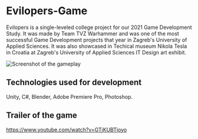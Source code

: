 # Evilopers-Game
Evilopers is a single-leveled college project for our 2021 Game Development Study.
It was made by Team TVZ Warhammer and was one of the most successful Game Development projects that year in Zagreb's University of Applied Sciences. 
It was also showcased in Techical museum Nikola Tesla in Croatia at Zagreb's University of Applied Sciences IT Design art exhibit.

![Screenshot of the gameplay](https://i.ibb.co/Y7LTCjm/Screenshot-4.jpg)

## Technologies used for development
Unity, C#, Blender, Adobe Premiere Pro, Photoshop.

## Trailer of the game
https://www.youtube.com/watch?v=GTjKUBTjoyo
